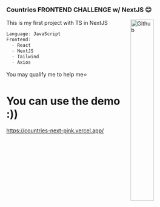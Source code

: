 ### Countries FRONTEND CHALLENGE w/ NextJS 😊

<img width="35%" align="right" alt="Github" src="https://c.tenor.com/41I-iMyClCgAAAAS/programmer-programming.gif" />

This is my first project with TS in NextJS

```javascript
Language: JavaScript
Frontend:
  - React
  - NextJS
  - Tailwind
  - Axios
```

You may qualify me to help me⭐️ 

# You can use the demo :))
https://countries-next-pink.vercel.app/
